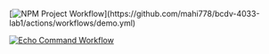 [![NPM Project Workflow]([https://github.com/mahi778/bcdv-4033-lab1/actions/workflows/demo.yml](https://github.com/mahi778/bcdv-4033-lab1/actions/workflows/demo.yml)badge.svg)](https://github.com/mahi778/bcdv-4033-lab1/actions/workflows/demo.yml)

[![Echo Command Workflow](https://github.com/mahi778/bcdv-4033-lab1/actions/workflows/echo-command.ymlbadge.svg)](https://github.com/mahi778/bcdv-4033-lab1/actions/workflows/echo-command.yml)
